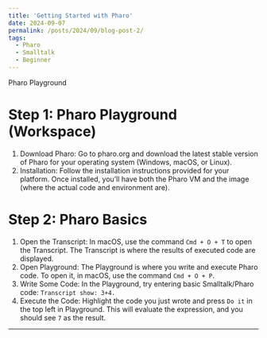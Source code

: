 ```yaml
---
title: 'Getting Started with Pharo'
date: 2024-09-07
permalink: /posts/2024/09/blog-post-2/
tags:
  - Pharo
  - Smalltalk
  - Beginner
---
```


Pharo Playground

Step 1: Pharo Playground (Workspace)
======
1. Download Pharo: Go to pharo.org and download the latest stable version of Pharo for your operating system (Windows, macOS, or Linux).
2. Installation: Follow the installation instructions provided for your platform. Once installed, you’ll have both the Pharo VM and the image (where the actual code and environment are).


Step 2: Pharo Basics
======
1. Open the Transcript: In macOS, use the command `Cmd + O + T` to open the Transcript. The Transcript is where the results of executed code are displayed.
2. Open Playground: The Playground is where you write and execute Pharo code. To open it, in macOS, use the command `Cmd + O + P`.
3. Write Some Code: In the Playground, try entering basic Smalltalk/Pharo code: `Transcript show: 3+4.`
4. Execute the Code: Highlight the code you just wrote and press `Do it` in the top left in Playground. This will evaluate the expression, and you should see `7` as the result.


------